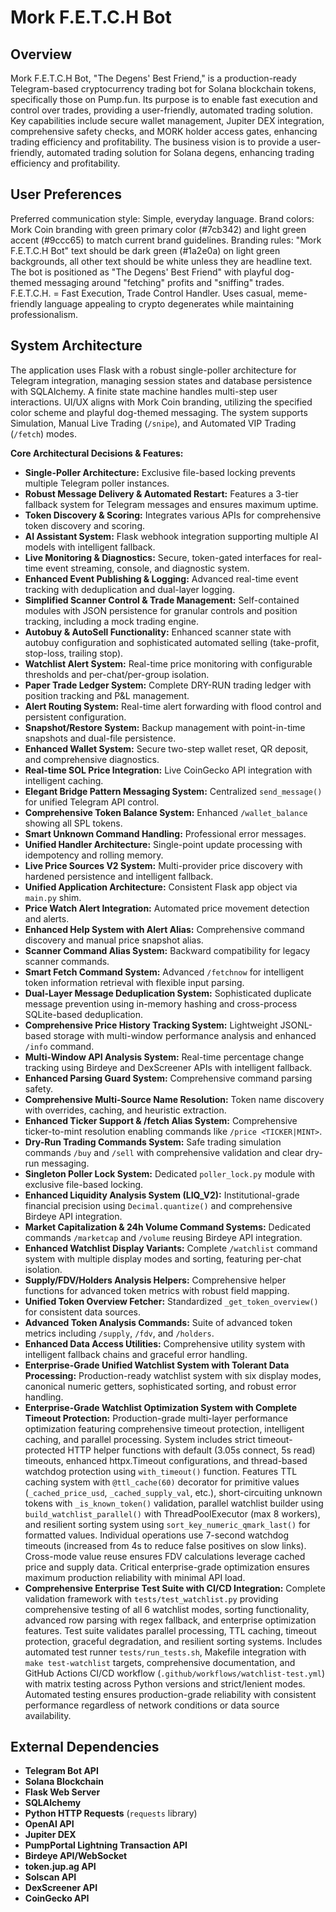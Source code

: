 # Mork F.E.T.C.H Bot

## Overview
Mork F.E.T.C.H Bot, "The Degens' Best Friend," is a production-ready Telegram-based cryptocurrency trading bot for Solana blockchain tokens, specifically those on Pump.fun. Its purpose is to enable fast execution and control over trades, providing a user-friendly, automated trading solution. Key capabilities include secure wallet management, Jupiter DEX integration, comprehensive safety checks, and MORK holder access gates, enhancing trading efficiency and profitability. The business vision is to provide a user-friendly, automated trading solution for Solana degens, enhancing trading efficiency and profitability.

## User Preferences
Preferred communication style: Simple, everyday language.
Brand colors: Mork Coin branding with green primary color (#7cb342) and light green accent (#9ccc65) to match current brand guidelines.
Branding rules: "Mork F.E.T.C.H Bot" text should be dark green (#1a2e0a) on light green backgrounds, all other text should be white unless they are headline text. The bot is positioned as "The Degens' Best Friend" with playful dog-themed messaging around "fetching" profits and "sniffing" trades. F.E.T.C.H. = Fast Execution, Trade Control Handler. Uses casual, meme-friendly language appealing to crypto degenerates while maintaining professionalism.

## System Architecture
The application uses Flask with a robust single-poller architecture for Telegram integration, managing session states and database persistence with SQLAlchemy. A finite state machine handles multi-step user interactions. UI/UX aligns with Mork Coin branding, utilizing the specified color scheme and playful dog-themed messaging. The system supports Simulation, Manual Live Trading (`/snipe`), and Automated VIP Trading (`/fetch`) modes.

**Core Architectural Decisions & Features:**
- **Single-Poller Architecture:** Exclusive file-based locking prevents multiple Telegram poller instances.
- **Robust Message Delivery & Automated Restart:** Features a 3-tier fallback system for Telegram messages and ensures maximum uptime.
- **Token Discovery & Scoring:** Integrates various APIs for comprehensive token discovery and scoring.
- **AI Assistant System:** Flask webhook integration supporting multiple AI models with intelligent fallback.
- **Live Monitoring & Diagnostics:** Secure, token-gated interfaces for real-time event streaming, console, and diagnostic system.
- **Enhanced Event Publishing & Logging:** Advanced real-time event tracking with deduplication and dual-layer logging.
- **Simplified Scanner Control & Trade Management:** Self-contained modules with JSON persistence for granular controls and position tracking, including a mock trading engine.
- **Autobuy & AutoSell Functionality:** Enhanced scanner state with autobuy configuration and sophisticated automated selling (take-profit, stop-loss, trailing stop).
- **Watchlist Alert System:** Real-time price monitoring with configurable thresholds and per-chat/per-group isolation.
- **Paper Trade Ledger System:** Complete DRY-RUN trading ledger with position tracking and P&L management.
- **Alert Routing System:** Real-time alert forwarding with flood control and persistent configuration.
- **Snapshot/Restore System:** Backup management with point-in-time snapshots and dual-file persistence.
- **Enhanced Wallet System:** Secure two-step wallet reset, QR deposit, and comprehensive diagnostics.
- **Real-time SOL Price Integration:** Live CoinGecko API integration with intelligent caching.
- **Elegant Bridge Pattern Messaging System:** Centralized `send_message()` for unified Telegram API control.
- **Comprehensive Token Balance System:** Enhanced `/wallet_balance` showing all SPL tokens.
- **Smart Unknown Command Handling:** Professional error messages.
- **Unified Handler Architecture:** Single-point update processing with idempotency and rolling memory.
- **Live Price Sources V2 System:** Multi-provider price discovery with hardened persistence and intelligent fallback.
- **Unified Application Architecture:** Consistent Flask app object via `main.py` shim.
- **Price Watch Alert Integration:** Automated price movement detection and alerts.
- **Enhanced Help System with Alert Alias:** Comprehensive command discovery and manual price snapshot alias.
- **Scanner Command Alias System:** Backward compatibility for legacy scanner commands.
- **Smart Fetch Command System:** Advanced `/fetchnow` for intelligent token information retrieval with flexible input parsing.
- **Dual-Layer Message Deduplication System:** Sophisticated duplicate message prevention using in-memory hashing and cross-process SQLite-based deduplication.
- **Comprehensive Price History Tracking System:** Lightweight JSONL-based storage with multi-window performance analysis and enhanced `/info` command.
- **Multi-Window API Analysis System:** Real-time percentage change tracking using Birdeye and DexScreener APIs with intelligent fallback.
- **Enhanced Parsing Guard System:** Comprehensive command parsing safety.
- **Comprehensive Multi-Source Name Resolution:** Token name discovery with overrides, caching, and heuristic extraction.
- **Enhanced Ticker Support & /fetch Alias System:** Comprehensive ticker-to-mint resolution enabling commands like `/price <TICKER|MINT>`.
- **Dry-Run Trading Commands System:** Safe trading simulation commands `/buy` and `/sell` with comprehensive validation and clear dry-run messaging.
- **Singleton Poller Lock System:** Dedicated `poller_lock.py` module with exclusive file-based locking.
- **Enhanced Liquidity Analysis System (LIQ_V2):** Institutional-grade financial precision using `Decimal.quantize()` and comprehensive Birdeye API integration.
- **Market Capitalization & 24h Volume Command Systems:** Dedicated commands `/marketcap` and `/volume` reusing Birdeye API integration.
- **Enhanced Watchlist Display Variants:** Complete `/watchlist` command system with multiple display modes and sorting, featuring per-chat isolation.
- **Supply/FDV/Holders Analysis Helpers:** Comprehensive helper functions for advanced token metrics with robust field mapping.
- **Unified Token Overview Fetcher:** Standardized `_get_token_overview()` for consistent data sources.
- **Advanced Token Analysis Commands:** Suite of advanced token metrics including `/supply`, `/fdv`, and `/holders`.
- **Enhanced Data Access Utilities:** Comprehensive utility system with intelligent fallback chains and graceful error handling.
- **Enterprise-Grade Unified Watchlist System with Tolerant Data Processing:** Production-ready watchlist system with six display modes, canonical numeric getters, sophisticated sorting, and robust error handling.
- **Enterprise-Grade Watchlist Optimization System with Complete Timeout Protection:** Production-grade multi-layer performance optimization featuring comprehensive timeout protection, intelligent caching, and parallel processing. System includes strict timeout-protected HTTP helper functions with default (3.05s connect, 5s read) timeouts, enhanced httpx.Timeout configurations, and thread-based watchdog protection using `with_timeout()` function. Features TTL caching system with `@ttl_cache(60)` decorator for primitive values (`_cached_price_usd`, `_cached_supply_val`, etc.), short-circuiting unknown tokens with `_is_known_token()` validation, parallel watchlist builder using `build_watchlist_parallel()` with ThreadPoolExecutor (max 8 workers), and resilient sorting system using `sort_key_numeric_qmark_last()` for formatted values. Individual operations use 7-second watchdog timeouts (increased from 4s to reduce false positives on slow links). Cross-mode value reuse ensures FDV calculations leverage cached price and supply data. Critical enterprise-grade optimization ensures maximum production reliability with minimal API load.
- **Comprehensive Enterprise Test Suite with CI/CD Integration:** Complete validation framework with `tests/test_watchlist.py` providing comprehensive testing of all 6 watchlist modes, sorting functionality, advanced row parsing with regex fallback, and enterprise optimization features. Test suite validates parallel processing, TTL caching, timeout protection, graceful degradation, and resilient sorting systems. Includes automated test runner `tests/run_tests.sh`, Makefile integration with `make test-watchlist` targets, comprehensive documentation, and GitHub Actions CI/CD workflow (`.github/workflows/watchlist-test.yml`) with matrix testing across Python versions and strict/lenient modes. Automated testing ensures production-grade reliability with consistent performance regardless of network conditions or data source availability.

## External Dependencies
- **Telegram Bot API**
- **Solana Blockchain**
- **Flask Web Server**
- **SQLAlchemy**
- **Python HTTP Requests** (`requests` library)
- **OpenAI API**
- **Jupiter DEX**
- **PumpPortal Lightning Transaction API**
- **Birdeye API/WebSocket**
- **token.jup.ag API**
- **Solscan API**
- **DexScreener API**
- **CoinGecko API**